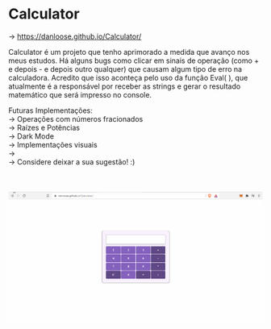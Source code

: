 # Calculator
-> https://danloose.github.io/Calculator/


Calculator é um projeto que tenho aprimorado a medida que avanço nos meus estudos. Há alguns bugs como clicar em sinais de operação (como + e depois - e depois outro qualquer) que causam
algum tipo de erro na calculadora. Acredito que isso aconteça pelo uso da função Eval( ), que atualmente é a responsável por receber as strings e gerar o resultado matemático que será
impresso no console.

Futuras Implementações: <br>
-> Operações com números fracionados  <br>
-> Raízes e Potências <br>
-> Dark Mode<br>
-> Implementações visuais<br>
-> <br>
-> Considere deixar a sua sugestão! :)<br> <br><br><br>
![](Calculator.gif)
